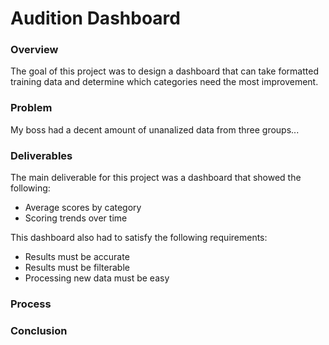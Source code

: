 # Audition Dashboard

### Overview

The goal of this project was to design a dashboard that can take formatted training data and determine which categories need the most improvement.

### Problem

My boss had a decent amount of unanalized data from three groups...

### Deliverables

The main deliverable for this project was a dashboard that showed the following:
- Average scores by category
- Scoring trends over time

This dashboard also had to satisfy the following requirements:
- Results must be accurate
- Results must be filterable
- Processing new data must be easy

### Process



### Conclusion
